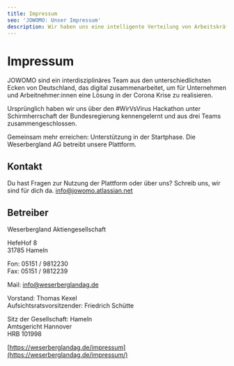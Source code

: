 ```yaml
---
title: Impressum
seo: 'JOWOMO: Unser Impressum'
description: Wir haben uns eine intelligente Verteilung von Arbeitskräften zum Ziel gesetzt, um auch in der Krise Entlassungen und Kurzarbeit auf ein Minimum zu begrenzen.
---
```


# Impressum

JOWOMO sind ein interdisziplinäres Team aus den unterschiedlichsten Ecken von Deutschland, das digital zusammenarbeitet, um für Unternehmen und Arbeitnehmer:innen eine Lösung in der Corona Krise zu realisieren. 

Ursprünglich haben wir uns über den #WirVsVirus Hackathon unter Schirmherrschaft der Bundesregierung kennengelernt und aus drei Teams zusammengeschlossen. 

Gemeinsam mehr erreichen: Unterstützung in der Startphase. Die Weserbergland AG betreibt unsere Plattform.

## Kontakt

Du hast Fragen zur Nutzung der Plattform oder über uns? Schreib uns, wir sind für dich da. 
[info@jowomo.atlassian.net](mailto:info@jowomo.atlassian.net)

## Betreiber

Weserbergland Aktiengesellschaft  

HefeHof 8  
31785 Hameln  

Fon: 05151 / 9812230  
Fax: 05151 / 9812239

Mail: info@weserberglandag.de

Vorstand: Thomas Kexel  
Aufsichtsratsvorsitzender: Friedrich Schütte

Sitz der Gesellschaft: Hameln  
Amtsgericht Hannover  
HRB 101998

[https://weserberglandag.de/impressum](https://weserberglandag.de/impressum/)
